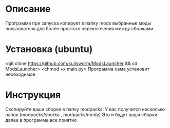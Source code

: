 # Описание
Программа при запуска копирует в папку mods выбранные моды пользователя для более простого переключения между сборками
# Установка (ubuntu)
<git clone https://github.com/kulisworm/ModsLauncher && cd ModsLauncher>
<chmod +x main.py>
<sudo python3 main.py>
Программа сама установит необходимое
# Инструкция
Скопируйте ваши сборки в папку modpacks. У вас получится несколько папок (modpacks/sborka , modpacks/mody)
Это и будут ваши сборки - далее в программе все понятно

